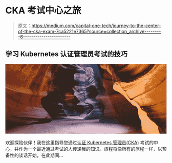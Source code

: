 # CKA 考试中心之旅

> 原文：<https://medium.com/capital-one-tech/journey-to-the-center-of-the-cka-exam-7ca5221e7365?source=collection_archive---------6----------------------->

## 学习 Kubernetes 认证管理员考试的技巧

![](img/13079100640496dc1a778e3bb7d8055a.png)

欢迎探险伙伴！我在这里指导您通过[认证 Kubernetes 管理员(CKA)](https://www.cncf.io/certification/cka/) 考试的中心，并作为一个最近通过考试的人传递我的知识。旅程将像所有的旅程一样，以预备性的谈话开始，在此期间…